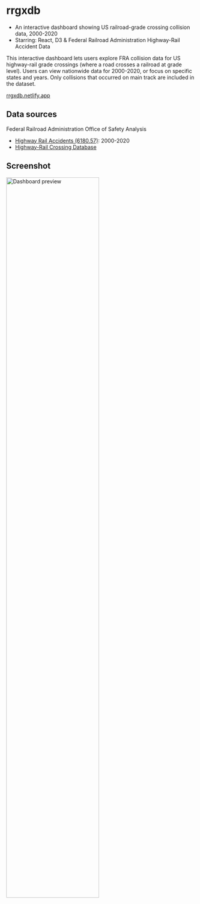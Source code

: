 # rrgxdb

- An interactive dashboard showing US railroad-grade crossing collision data, 2000-2020
- Starring: React, D3 & Federal Railroad Administration Highway-Rail Accident Data

This interactive dashboard lets users explore FRA collision data for US highway-rail grade crossings (where a road crosses a railroad at grade level). Users can view nationwide data for 2000-2020, or focus on specific states and years. Only collisions that occurred on main track are included in the dataset.

[rrgxdb.netlify.app](https://rrgxdb.netlify.app/)

## Data sources

Federal Railroad Administration Office of Safety Analysis

- [Highway Rail Accidents (6180.57)](https://safetydata.fra.dot.gov/OfficeofSafety/publicsite/on_the_fly_download.aspx): 2000-2020
- [Highway-Rail Crossing Database](https://safetydata.fra.dot.gov/OfficeofSafety/publicsite/DownloadCrossingInventoryData.aspx)

## Screenshot

<p float="left">
<img src="https://kristenandersen.online/assets/screenshots/rrgxdb-800.png" alt="Dashboard preview" height="70%" width="70%"/>
</p>
